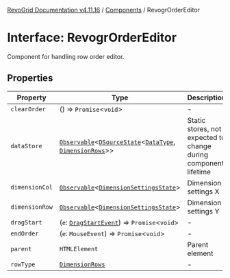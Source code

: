[RevoGrid Documentation v4.11.16](README.md) / [Components](Namespace.Components.md) / RevogrOrderEditor

# Interface: RevogrOrderEditor

Component for handling row order editor.

## Properties

| Property | Type | Description | Defined in |
| ------ | ------ | ------ | ------ |
| `clearOrder` | () => `Promise`\<`void`\> | - | [src/components.d.ts:540](https://github.com/revolist/revogrid/blob/4a2e1c34e7e1a3d80ec42c0347cc2f82d785aa84/src/components.d.ts#L540) |
| `dataStore` | [`Observable`](TypeAlias.Observable.md)\<[`DSourceState`](TypeAlias.DSourceState.md)\<[`DataType`](TypeAlias.DataType.md), [`DimensionRows`](TypeAlias.DimensionRows.md)\>\> | Static stores, not expected to change during component lifetime | [src/components.d.ts:544](https://github.com/revolist/revogrid/blob/4a2e1c34e7e1a3d80ec42c0347cc2f82d785aa84/src/components.d.ts#L544) |
| `dimensionCol` | [`Observable`](TypeAlias.Observable.md)\<[`DimensionSettingsState`](Interface.DimensionSettingsState.md)\> | Dimension settings X | [src/components.d.ts:548](https://github.com/revolist/revogrid/blob/4a2e1c34e7e1a3d80ec42c0347cc2f82d785aa84/src/components.d.ts#L548) |
| `dimensionRow` | [`Observable`](TypeAlias.Observable.md)\<[`DimensionSettingsState`](Interface.DimensionSettingsState.md)\> | Dimension settings Y | [src/components.d.ts:552](https://github.com/revolist/revogrid/blob/4a2e1c34e7e1a3d80ec42c0347cc2f82d785aa84/src/components.d.ts#L552) |
| `dragStart` | (`e`: [`DragStartEvent`](Interface.DragStartEvent.md)) => `Promise`\<`void`\> | - | [src/components.d.ts:553](https://github.com/revolist/revogrid/blob/4a2e1c34e7e1a3d80ec42c0347cc2f82d785aa84/src/components.d.ts#L553) |
| `endOrder` | (`e`: `MouseEvent`) => `Promise`\<`void`\> | - | [src/components.d.ts:554](https://github.com/revolist/revogrid/blob/4a2e1c34e7e1a3d80ec42c0347cc2f82d785aa84/src/components.d.ts#L554) |
| `parent` | `HTMLElement` | Parent element | [src/components.d.ts:558](https://github.com/revolist/revogrid/blob/4a2e1c34e7e1a3d80ec42c0347cc2f82d785aa84/src/components.d.ts#L558) |
| `rowType` | [`DimensionRows`](TypeAlias.DimensionRows.md) | - | [src/components.d.ts:559](https://github.com/revolist/revogrid/blob/4a2e1c34e7e1a3d80ec42c0347cc2f82d785aa84/src/components.d.ts#L559) |
